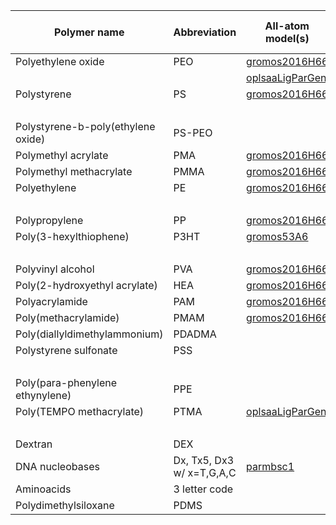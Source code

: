 
| Polymer name                  | Abbreviation            | All-atom model(s)                                                     | Coarse-grained model(s)                              |
|-------------------------------|-------------------------|-----------------------------------------------------------------------|------------------------------------------------------|
|Polyethylene oxide             |PEO                      |[gromos2016H66](polyply/data/2016H66/polyether_blocks.ff)              |[martini2](polyply/data/martini2/PEO.martini.2.itp)   |
|                               |                         |[oplsaaLigParGen](polyply/data/oplsaaLigParGen/PEO.oplsaa.LigParGen.ff)|[martini3](polyply/data/martini3/PEO.martini3.ff)     |
|Polystyrene                    |PS                       |[gromos2016H66](polyply/data/2016H66/polyvinyl_blocks.ff)              |[martini2](polyply/data/martini2/PS.martini.2.itp)    |
|                               |                         |                                                                       |[martini3](polyply/data/martini3/PS.martini3.ff)      |
|Polystyrene-b-poly(ethylene oxide)|PS-PEO                |                                                                       |[martini3](polyply/data/martini3/PS_PEO_link.ff)      |
|Polymethyl acrylate            |PMA                      |[gromos2016H66](polyply/data/2016H66/polyvinyl_blocks.ff)              |[martini3](polyply/data/martini3/PMA.martini3.ff)     |
|Polymethyl methacrylate        |PMMA                     |[gromos2016H66](polyply/data/2016H66/polyvinyl_blocks.ff)              |[martini3](polyply/data/martini3/PMMA.martini3.ff)    |
|Polyethylene                   |PE                       |[gromos2016H66](polyply/data/2016H66/polyvinyl_blocks.ff)              |[martini3](polyply/data/martini3/PE.martini3.ff)      |
|                               |                         |                                                                       |[martini2](polyply/data/martini2/PE.martini.2.itp)    |
|Polypropylene                  |PP                       |[gromos2016H66](polyply/data/2016H66/polyvinyl_blocks.ff)              |[martini2](polyply/data/martini2/PP.martini.2.itp)    |
|Poly(3-hexylthiophene)         |P3HT                     |[gromos53A6](polyply/data/gromos53A6/P3HT.gromos.53A6.ff)              |[martini2](polyply/data/martini2/P3HT.martini.2.itp)  |
|                               |                         |                                                                       |[martini3](polyply/data/martini3/P3HT.martini3.ff)    |
|Polyvinyl alcohol              |PVA                      |[gromos2016H66](polyply/data/2016H66/polyvinyl_blocks.ff)              |[martini3](polyply/data/martini3/PVA.martini3.ff)     |
|Poly(2-hydroxyethyl acrylate)  |HEA                      |[gromos2016H66](polyply/data/2016H66/polyvinyl_blocks.ff)              |                                                      |
|Polyacrylamide                 |PAM                      |[gromos2016H66](polyply/data/2016H66/polyvinyl_blocks.ff)              |                                                      |
|Poly(methacrylamide)           |PMAM                     |[gromos2016H66](polyply/data/2016H66/polyvinyl_blocks.ff)              |                                                      |
|Poly(diallyldimethylammonium)  |PDADMA                   |                                                                       |[martini2](polyply/data/martini2/PDADMA.martini.2.itp)|
|Polystyrene sulfonate          |PSS                      |                                                                       |[martini2](polyply/data/martini2/PSS.martini.2.itp)   |
|                               |                         |                                                                       |[martini3](polyply/data/martini3/PSS.martini3.ff)     |
|Poly(para-phenylene ethynylene)|PPE                      |                                                                       |[martini3](polyply/data/martini3/PPE.martini3.ff)     |
|Poly(TEMPO methacrylate)       |PTMA                     |[oplsaaLigParGen](polyply/data/oplsaaLigParGen/PTMA.oplsaa.LigParGen.ff)|[martini3](polyply/data/martini3/PTMA.martini3.ff)   |
|                               |                         |                                                                       |[ibi_cgm3](polyply/data/ibi_cmg3/PTMA.cgm3.ibi.ff)    |
|Dextran                        |DEX                      |                                                                       |[martini3](polyply/data/martini3/dextran.martini3.ff) |
|DNA nucleobases                |Dx, Tx5, Dx3 w/ x=T,G,A,C|[parmbsc1](polyply/data/parmbsc1/dna_final.ff)                         |[martini2](polyply/data/martini2/DNA_M2.ff)           |
|Aminoacids                     |3 letter code            |                                                                       |[martini3](polyply/data/martini3/aminoacids.ff)       |
|Polydimethylsiloxane           |PDMS                     |                                                                       |[martini3](polyply/data/martini3/PDMS.martini3.ff)    |
